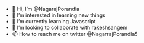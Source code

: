 - 👋 Hi, I’m @NagarajPorandla
- 👀 I’m interested in learning new things
- 🌱 I’m currently learning Javascript
- 💞️ I’m looking to collaborate with rakeshsangem
- 📫 How to reach me on twitter @NagarrajPorandla5

<!---
NagarajPorandla/NagarajPorandla is a ✨ special ✨ repository because its `README.md` (this file) appears on your GitHub profile.
You can click the Preview link to take a look at your changes.
--->
